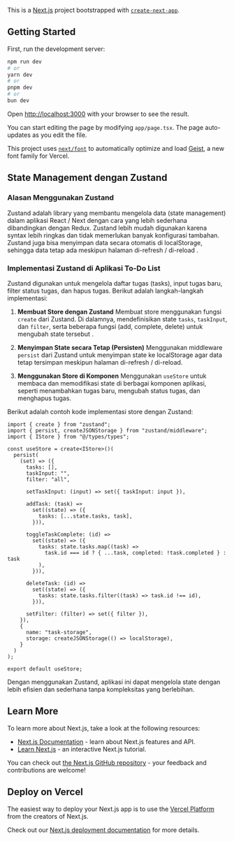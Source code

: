 This is a [Next.js](https://nextjs.org) project bootstrapped with [`create-next-app`](https://nextjs.org/docs/app/api-reference/cli/create-next-app).

## Getting Started

First, run the development server:

```bash
npm run dev
# or
yarn dev
# or
pnpm dev
# or
bun dev
```

Open [http://localhost:3000](http://localhost:3000) with your browser to see the result.

You can start editing the page by modifying `app/page.tsx`. The page auto-updates as you edit the file.

This project uses [`next/font`](https://nextjs.org/docs/app/building-your-application/optimizing/fonts) to automatically optimize and load [Geist](https://vercel.com/font), a new font family for Vercel.

## State Management dengan Zustand

### Alasan Menggunakan Zustand
Zustand adalah library yang membantu mengelola data (state management) dalam aplikasi React / Next dengan cara yang lebih sederhana dibandingkan dengan Redux. Zustand lebih mudah digunakan karena syntax lebih ringkas dan tidak memerlukan banyak konfigurasi tambahan. Zustand juga bisa menyimpan data secara otomatis di localStorage, sehingga data tetap ada meskipun halaman di-refresh / di-reload .

### Implementasi Zustand di Aplikasi To-Do List
Zustand digunakan untuk mengelola daftar tugas (tasks), input tugas baru, filter status tugas, dan hapus tugas. Berikut adalah langkah-langkah implementasi:

1. **Membuat Store dengan Zustand**
   Membuat store menggunakan fungsi `create` dari Zustand. Di dalamnya, mendefinisikan state  `tasks`, `taskInput`, dan `filter`, serta beberapa fungsi (add, complete, delete) untuk mengubah state tersebut .

2. **Menyimpan State secara Tetap (Persisten)**
   Menggunakan middleware `persist` dari Zustand untuk menyimpan state ke localStorage agar data tetap tersimpan meskipun halaman di-refresh / di-reload.

3. **Menggunakan Store di Komponen**
   Menggunakan `useStore` untuk membaca dan memodifikasi state di berbagai komponen aplikasi, seperti menambahkan tugas baru, mengubah status tugas, dan menghapus tugas.

Berikut adalah contoh kode implementasi store dengan Zustand:

```tsx
import { create } from "zustand";
import { persist, createJSONStorage } from "zustand/middleware";
import { IStore } from "@/types/types";

const useStore = create<IStore>()(
  persist(
    (set) => ({
      tasks: [],
      taskInput: "",
      filter: "all",

      setTaskInput: (input) => set({ taskInput: input }),

      addTask: (task) =>
        set((state) => ({
          tasks: [...state.tasks, task],
        })),

      toggleTaskComplete: (id) =>
        set((state) => ({
          tasks: state.tasks.map((task) =>
            task.id === id ? { ...task, completed: !task.completed } : task
          ),
        })),

      deleteTask: (id) =>
        set((state) => ({
          tasks: state.tasks.filter((task) => task.id !== id),
        })),

      setFilter: (filter) => set({ filter }),
    }),
    {
      name: "task-storage",
      storage: createJSONStorage(() => localStorage),
    }
  )
);

export default useStore;
```

Dengan menggunakan Zustand, aplikasi ini dapat mengelola state dengan lebih efisien dan sederhana tanpa kompleksitas yang berlebihan.

## Learn More

To learn more about Next.js, take a look at the following resources:

- [Next.js Documentation](https://nextjs.org/docs) - learn about Next.js features and API.
- [Learn Next.js](https://nextjs.org/learn) - an interactive Next.js tutorial.

You can check out [the Next.js GitHub repository](https://github.com/vercel/next.js) - your feedback and contributions are welcome!

## Deploy on Vercel

The easiest way to deploy your Next.js app is to use the [Vercel Platform](https://vercel.com/new?utm_medium=default-template&filter=next.js&utm_source=create-next-app&utm_campaign=create-next-app-readme) from the creators of Next.js.

Check out our [Next.js deployment documentation](https://nextjs.org/docs/app/building-your-application/deploying) for more details.

